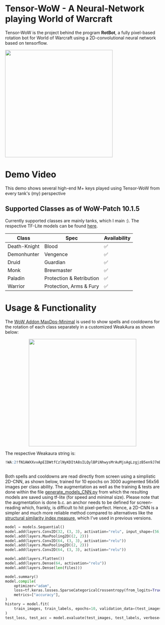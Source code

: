 # Tensor-WoW - A Neural-Network playing World of Warcraft

Tensor-WoW is the project behind the program **RotBot**, a fully pixel-based rotation bot for World of Warcraft using a 2D-convolutional neural network based on tensorflow.

<p align="left">
  <img src="https://github.com/DominikLindorfer/WoW-RotBot/assets/21077042/cd167c00-0a33-4e63-b318-ea7fbe0b3524" width="350">
</p>

# Demo Video

This demo shows several high-end M+ keys played using Tensor-WoW from every tank's (my) perspective

## Supported Classes as of WoW-Patch 10.1.5

Currently supported classes are mainly tanks, which I main :). The respective TF-Lite models can be found [here](./saved_models).

| Class  | Spec | Availability |
| ------------- | ------------- | ------------- |
| Death-Knight  | Blood  | ✅  |
| Demonhunter | Vengence  | ✅  |
| Druid | Guardian | ✅  |
| Monk | Brewmaster | ✅  |
| Paladin | Protection & Retribution  | ✅  |
| Warrior | Protection, Arms & Fury  | ✅ |

# Usage & Functionality

The [WoW Addon MaxDps-Minimal](https://github.com/DominikLindorfer/MaxDps-Minimal) is used to show spells and cooldowns for the rotation of each class separately in a customized WeakAura as shown below:

<p align="center">
  <img src="https://github.com/DominikLindorfer/MaxDps-Minimal/assets/21077042/6f0d528c-e0da-437b-a1c1-16ba74197e89" width="350">
</p>

The respective Weakaura string is:

```sql
!WA:2!fN1AWXXvvApEIDWtfCzlNyKDItA8sILQylBPiNhwysMrAuMjsAgLzgjzB5en9J7mD7PNUBF7EK0OTOQe5qIsQISG2SlbyRLfXJnSKLfgGajB2KScyZgiah0MkbyxE5)S8l(Hl(bvXF4CUDpJMrs5LTPORA6P77ZZ98D(o3Z90HgVn3mhTRJ2vVTvUnT20wyFROiRwsJB70VTPn)Echo8OHpsxh98k2CngpwqLo7iMPXCZjZ1KYzBB6z4SKNT60mURHTv7HEKRGpB6cfCzEjEPN4QETxCSXYQ4pa6lwKBxXjPk2SRSTtUeNve7rUQoSmIkwYVzznMJTLA(p7liHcfkCgxvztw4EQyOvlDPPhkA2K8Xh0LlR6HdI7TMX1tM7fjMHLHxeLc4FU6rM3JBuSikz79M4bp(WlPXuQuOanT8eXhE0bhB4yEKmixHl3Z8UomtZKAUroVBff20mlVSyRnMT2u9hnBUPYMlAMCXQGtIIJPCvgpJLCzMBKmIMQKGjB6P3ORJYzyxZKD04dp8IvSceHi8QbkO76r)Dj3eEDbdlpg3s2CCFT45QjBPQBZh1gRqP)4PYfpZIUmZcIcGo2VH28zS9KPLEmtBzTbJ5IATDNPCfepIedxeQ7gouKmQMYUU0tkEO2ZYJESwbokYz94YEYHVG)enivePsuY2FM4XtTICfpS40ocLBefeYkyumsacfxRiZzNzpBfzotAWkMMstOB4Xw2Vw)122cqWKw4lHxchand)bRMHvbBEzHWhzrzld)hVvyNdcThZY2ITmt2LeqMvrp9RCfneyOwmfbtCxgnwUZtTHKy44XklByH9foo8HUs4oH7cIIpUR1wsBQp3csqVrGBmXln91CvpaQ3HdaDa7aN5iqBrGDfbU6R)MGR51D2zfx2ucmHxbvbkMS84GTpN2OYLvCT5cKEeBnSIRfUUZVA5(LjfRFzxp4gIuJQjWMsh2Bey)WFfSpen4fzEZtvs2s5HDdVp4debN8f2rgezulfdraBO9mI(cdKh2hC9NVXG1VnAnP7lNfzwmUHAwD7zsBLFLwETMR4VmmzTQqY8RWrPolnaPq8wz0kLlZmxPXOsfIYUZE6h51A2Zyjnk3UiN56k1HOxDcXfIQZUO(WMfjFR2t9fPcfcF(fBu67zppjUWC2jXtNMLZNbqkPNEtWnDoOtOdKq6k7rymdxrAgUQCMhBkEG9DOLq2ugHRc39UBO9vWxj)uKldlnfDMrrDVjvenNPd3CHlyu0YMZOjhx3MLZKXWuwhocz77l4RPb6WHP6GUe3piD)cESzrrInbx2HewNRU)HJoYO5shB4O9pu0bgizUKJhxPSbNBZ1HTXdA)IOPILg1JmXgoEQbaMZXss2rfKvzNoQMwAl3tpbtUuuC96E6ryAgYNoNFFDpTpJAkIrjiuqpWTaFqFIrRg3XE7n3HTq(IrpfXgYqTugzthD5WzMXqZtFYmQ(o4dL4oFGDiUcdhnc0D45BO1HTxZOWDO3BkzR7nr3WXIa9T7AiVvLfN8S5Mh2AI76bVIVYFaPriTAd5u7sqR85uq)ckezjJegYoscgejiWD3GwKKmYt0mvaUhyiSxdhy)dJOdPYdPHrP2EVOvHsLsmilnw5OHCI2dnZ)pmMomEDgfCIg2zWj1HYHGjjJi40W9njC)K5cmfK334aK3albqbubK6UnGbfGI4DDO0KbOcQTjLEtOYAkzxRRK6OYIeQinQSPm5sQ7WcS2Sviz71IoNIsHz7vP7bhhoty4uHiysGfG9AqG1033wNCVdaecnsM)DoGG7j4WK5sjKT0Kq)3gTao0W4dnim9Y)M1doN6Yl4Cjqz8bNrSTk1KoUoiHWfcciAuMijJ7yKtR3rp1qjZ1ayU45dKw3x)JaX7w1)szlr7fht2vVvoXNDInKtCrBdF5eRiSVUAFjHAFaogJxZ69Z0qVV9AtFRvlfRuUQ39TC21AXJGcIinihDh(ndg(ZmlO2igO5)GCgBU3eZ)3ZZ(uRdgUiSwVSbdegGk56Wa3hggATk4wS)rORjiA71o7GNA6PtjpJzHEwfdkhY3XeEb3io9Rdd2oQpFyHQPDypKcNabsLIiGe8(f6)3sN4Dkw0dgS28xN(R5JSHRwNdV62X5ebHzyvue97Phl5HYiBO1Ou6Ckt1nuQZlD)jkrfrztASz3YWBDTg1PtKBWC5gqHnyksjVQx(ibMWV3R6L20McTEpjV7uFxU47VcC)5jD(rwNo)n1cJwQTW0J1icosP8ah7p(BfEy3cu63Vh0IHoXxZEzlpBIeLuLVTbyR6Lf1DnupBAdD0(xg1t1lD1ZI9Bxwr27KmxsxeoXD(cxpDTVWcnuvsLn)Z0z70IUjLu0tnC0ZkN4KhT)ORrjT1r36rVJBVRB72cux3vRwtbKXhhvxpd0UIAfxp7YcLfPLqL15CotHkwItA3rNrKWlJcsE2flAINCaPkMmPJFCjpEfMKNoZs0c6cdKVc3suHOmMPlBTvwqUEHyKZrWFeqHGugvDMAjLkoAyC9euvZxUeNcubpTVxf3aNY1WdnCgH8nndL128ByWzng2UOHk8qVfXAuhWEN6djaWUK9kmVpkNYoWr7lEd0Luycqrqw4AOqUXRYVN09glxvO7RKW5McaCHBEjd0jvw7kyy5x3MGTEfx)sbRD8ifZg6lSEqZY2tIs0XumRP7Y)u9DrNrCiwvfABRnc(oWb6Rb(q)lUzARkBkPwHZPuKqN2t64sJip7aoUDjETVMNYwAhnhnn2B04QuXZdpV3Ags3jBECUVwMHGEmz333B94FOdjnSHIKFAJc6LKTLzvjxB0wK3KqOB7vIvfLHvh7Usy7HQQwM5GM9woRbL730JD3mpcG6OZ(e27eNuAt19WVIAWHVZoJHdlVZowfrhZNliTC9MqjIrVvFEejEH2MVEotARBi9Y(jbiQp)aPwbgj0gCo3(ASrcK0g2iKbMKnxYYWuiTrQFf4x9C8kwICDLXZOmtt4tL8AqzfXFAgiqu2m8i1iAllGsJ08Zn7M9Am)YUhusmshukiHjD2eyqPz7GsK0CqjvzxVCg070kRVvvZiIe0vF4OHLSFVNATdaITiwiSMsAvWUJ6ZBFn6inbs(U26B9UW2iHcB9boWbLoYbL6EDdJWx3gqMQtmD7YTbdPrFBu6XL(RBuiDPQlBvKPfiEhSL6cMq6VwRWPEgDqXKqdd1d0AdO1ewPyP1sfclHJ7VABuXhE9kL6YBxTkF9T(g0KqUb1208Tb12KyUbk0M24PpPwmB9TD)iOn6neXpjTUoVVrIEIbgn7u9No9WdKEIutn2Odenx8EQVJJUHgUVcfQWJ2JSvv4XwC1rYFBLluIXCIsPD1ldzSRFrhnX5DriPu16KgDEqI13cm5Xe7xTWv7ShkBttjU5Nj1PScEao(InQB)3OLZoeV5QlJElwnx6N3V065tow0XYL2zxIcPSos5JvDckrrXIIVEb)jYywMMOWhCf)CgFs)e9gAzr9NbvvgfQcDSKFM4i)vXsLovCODUBffQnljAOA9VTq4fdwbwEo7yqUXCs3BfznkR0s5Y50wtsE9zAfrzZyZ1O8Yn)ebpSsJXrKu)0JLB4KPIhS2Bkr6lJ1epZuXsNlx6rAzcorltans0hHypbl0t0YcDAdxkHW6lCnWNhHTVW(Vrv4l6hW6)m8uWxc(xGV8dcpDi4FfJ04Ra)BiM9vHVM)zGQbFD4Bec(MWZaFl4BdpRZotMkvdrktY7oro4Fpe8c5HN)qW)rOnaOvBa0W9Dw4MFDog9f9TtOave5FLCgZ1Bo4t(C2wSKAUBEjnJcfmuRy6vLkpghpeK)d2MIhw0zANv)ob0HKitWvJhI7xzpRgmRIRi2dfJYo2CprWvBlgXyNV(wu6y0w9uHB6CT6EEoUh7WhEg5I2DzyFy5rVTS8ENqp1H7bd0jwISjm53(06NTGin71tb9i2AiJILxeY1zc7C11hyYaBadxzel00vCzLX1DMU76iD1DJaSUGFWds1hlyikTaqPZgBoB7Y032Qh4O7UwtX)OJ6tIWH7QgCS1E3BbmKy)yD5AScYO6tVhCxC4nIroFwMs0Uuq35OGpaZvvhkfweL2T60UFYMd(skICNgNsASRoga3803IQigHAE4vXO5GpkgexW8(4WFJFGbHAC2MpwE4JJ(TwuF9HTVqBWFlTvp8eIZ383b)913Eg(eWtc)J4)0MY4wUFYnJp)PH)bNDf40t8XPc84rX6tUgFe4tjc)p4aspk8zGhd(NQhc9Nv)skNfFUMCLvNczDrtHGNdEbD453dsxqQZLdsj8IWlHJrDsirifun4ve29l3c5k4qdFxX9VN4()P4(l30Xi(Vf3)Ve3)oBg((WpaHB88eVkAGa)680X0(v6WwFO9kiqhD3WBO7BNsNe419Ttrt36M1lhywlIBb(FGxd(j(0Jv0rI0Wdn4CoEw2L49a)uDF7x4Nb)VWBa)CD4xQd)FWVGmp)rWpMmr)H6Ws6Tn9RDI)0p
```

## 

Both spells and cooldowns are read directly from screen using a simplistic 2D-CNN, as shown below, trained for 10 epochs on 3000 augmented 56x56 images per class ability. The augmentation as well as the training & tests are done within the file [generate_models_CNN.py](generate_models_CNN.py) from which the resulting models are saved using tf-lite (for speed and minimal size). Please note that the augmentation is done b.c. an anchor needs to be defined for screen-reading which, frankly, is difficult to hit pixel-perfect. Hence, a 2D-CNN is a simpler and much more reliable method compared to alternatives like the [structural similarity index measure](https://scikit-image.org/docs/stable/auto_examples/transform/plot_ssim.html), which I've used in previous versions.

```python
model = models.Sequential()
model.add(layers.Conv2D(32, (3, 3), activation="relu", input_shape=(56, 56, 3)))
model.add(layers.MaxPooling2D((2, 2)))
model.add(layers.Conv2D(64, (3, 3), activation="relu"))
model.add(layers.MaxPooling2D((2, 2)))
model.add(layers.Conv2D(64, (3, 3), activation="relu"))

model.add(layers.Flatten())
model.add(layers.Dense(64, activation="relu"))
model.add(layers.Dense(len(files)))

model.summary()
model.compile(
    optimizer="adam",
    loss=tf.keras.losses.SparseCategoricalCrossentropy(from_logits=True),
    metrics=["accuracy"],
)
history = model.fit(
    train_images, train_labels, epochs=10, validation_data=(test_images, test_labels)
)
test_loss, test_acc = model.evaluate(test_images, test_labels, verbose=2)
```






